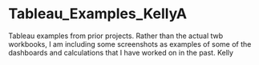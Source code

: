 # Tableau_Examples_KellyA
Tableau examples from prior projects.  Rather than the actual twb workbooks, I am including some screenshots as examples of some of the dashboards and calculations that I have worked on in the past.
Kelly

